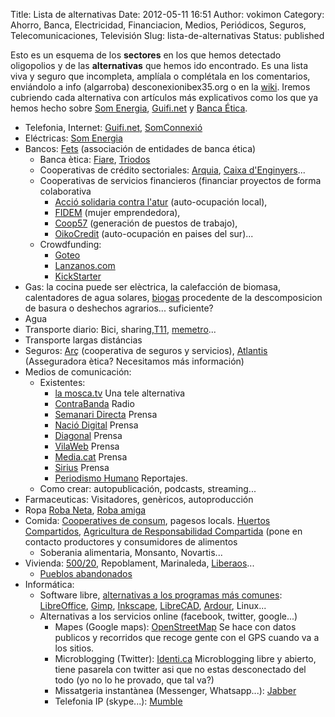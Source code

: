 Title: Lista de alternativas
Date: 2012-05-11 16:51
Author: vokimon
Category: Ahorro, Banca, Electricidad, Financiacion, Medios, Periódicos, Seguros, Telecomunicaciones, Televisión
Slug: lista-de-alternativas
Status: published

Esto es un esquema de los **sectores** en los que hemos detectado oligopolios y de las **alternativas** que hemos ido encontrado. Es una lista viva y seguro que incompleta, amplíala o complétala en los comentarios, enviándolo a info (algarroba) desconexionibex35.org o en la [wiki](/wiki). Iremos cubriendo cada alternativa con artículos más explicativos como los que ya hemos hecho sobre
[Som Energia]({filename}/pages/electricas-som-energia.md),
[Guifi.net]({filename}/pages/telecos-guifi-net.md) y
[Banca Ética](http://desconexionibex35.org/wiki/index.php?title=Banca).

-   Telefonia, Internet: [Guifi.net](http://guifi.net), [SomConnexió](http://somconnexio.coop)
-   Eléctricas: [Som Energia](http://somenergia.coop)
-   Bancos: [Fets](http://www.fets.org) (associación de entidades de banca ética)
    -   Banca ètica: [Fiare](http://www.fiare.org/caste/index4.asp), [Triodos](http://www.triodos.es/es/particulares/)
    -   Cooperativas de crédito sectoriales: [Arquia](http://arquia.org), [Caixa d'Enginyers](http://www.caixa-enginyers.com)...
    -   Cooperativas de servicios financieros (financiar proyectos de forma colaborativa
        -   [Acció solidaria contra l'atur](http://www.acciosolidaria.cat) (auto-ocupación local),
        -   [FIDEM](http://www.fidem.net/) (mujer emprendedora),
        -   [Coop57](http://www.coop57.coop) (generación de puestos de trabajo),
        -   [OikoCredit](http://www.oikocredit.cat) (auto-ocupación en paises del sur)...
    -   Crowdfunding:
        -   [Goteo](http://www.goteo.org)
        -   [Lanzanos.com](http://www.lanzanos.com)
        -   [KickStarter](http://www.kickstarter.com)
-   Gas: la cocina puede ser elèctrica, la calefacción de biomasa, calentadores de agua solares, [biogas](http://www.sustentartv.com.ar/que-es-el-biogas/) procedente de la descomposicion de basura o deshechos agrarios... suficiente?
-   Agua
-   Transporte diario: Bici, sharing,[T11](http://t11targeta.blogspot.com.es/), [memetro](http://www.memetro.net)...
-   Transporte largas distáncias
-   Seguros: [Arç](http://www.arccoop.coop) (cooperativa de seguros y servicios), [Atlantis](http://www.atlantis-seguros.es) (Asseguradora ètica? Necesitamos más información)
-   Medios de comunicación:
    -   Existentes:
        -   [la mosca.tv](http://lamosca.tv) Una tele alternativa
        -   [ContraBanda](http://www.contrabanda.org/contrabanda/) Radio
        -   [Semanari Directa](http://setmanaridirecta.info) Prensa
        -   [Nació Digital](http://www.naciodigital.com) Prensa
        -   [Diagonal](http://www.diagonalperiodico.net) Prensa
        -   [VilaWeb](http://www.vilaweb.cat/) Prensa
        -   [Media.cat](http://www.media.cat/) Prensa
        -   [Sirius](http://noticies.sirius.cat/) Prensa
        -   [Periodismo Humano](http://periodismohumano.com/) Reportajes.
    -   Como crear: autopublicación, podcasts, streaming...
-   Farmaceuticas: Visitadores, genèricos, autoproducción
-   Ropa [Roba Neta](http://robaneta.wordpress.com/), [Roba amiga](http://ca.robaamiga.cat/)
-   Comida: [Cooperatives de consum](http://cooperativaesplet.wordpress.com/), pagesos locals. [Huertos Compartidos](http://www.huertoscompartidos.es/index.php), [Agricultura de Responsabilidad Compartida](http://www.arcocoag.org/) (pone en contacto productores y consumidores de alimentos
    -   Soberania alimentaria, Monsanto, Novartis...
-   Vivienda: [500/20](http://500x20.prouespeculacio.org/), Repoblament, Marinaleda, [Liberaos](https://www.liberaos.net/)...
    -   [Pueblos abandonados](http://www.pueblosabandonados.com/mapa)
-   Informática:
    -   Software libre, [alternativas a los programas más comunes](http://www.freealts.com/): [LibreOffice](http://libreoffice.org), [Gimp](http://gimp.org), [Inkscape](http://inkscape.org), [LibreCAD](http://librecad.org), [Ardour](http://ardour.org), Linux...
    -   Alternativas a los servicios online (facebook, twitter, google...)
        -   Mapes (Google maps): [OpenStreetMap](http://www.openstreetmap.org/) Se hace con datos publicos y recorridos que recoge gente con el GPS cuando va a los sitios.
        -   Microblogging (Twitter): [Identi.ca](http://identi.ca/) Microblogging libre y abierto, tiene pasarela con twitter asi que no estas desconectado del todo (yo no lo he provado, que tal va?)
        -   Missatgeria instantànea (Messenger, Whatsapp...): [Jabber](http://jabber.org)
        -   Telefonia IP (skype...): [Mumble](http://mumble.org)
